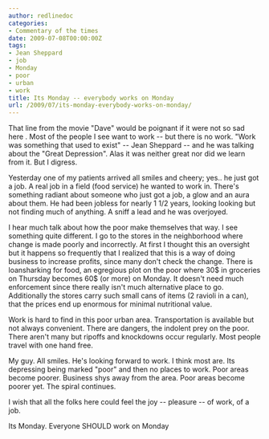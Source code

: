 ```yaml
---
author: redlinedoc
categories:
- Commentary of the times
date: 2009-07-08T00:00:00Z
tags:
- Jean Sheppard
- job
- Monday
- poor
- urban
- work
title: Its Monday -- everybody works on Monday
url: /2009/07/its-monday-everybody-works-on-monday/
---
```


That line from the movie "Dave" would be poignant if it were not so sad here . Most of the people I see want to work -- but there is no work. "Work was something that used to exist" -- Jean Sheppard -- and he was talking about the "Great Depression". Alas it was neither great nor did we learn from it. But I digress.

Yesterday one of my patients arrived all smiles and cheery; yes.. he just got a job. A real job in a field (food service) he wanted to work in. There's something radiant about someone who just got a job, a glow and an aura about them. He had been jobless for nearly 1 1/2 years, looking looking but not finding much of anything. A sniff a lead and he was overjoyed.

I hear much talk about how the poor make themselves that way. I see something quite different. I go to the stores in the neighborhood where change is made poorly and incorrectly. At first I thought this an oversight but it happens so frequently that I realized that this is a way of doing business to increase profits, since many don't check the change. There is loansharking for food, an egregious plot on the poor where 30$ in groceries on Thursday becomes 60$ (or more) on Monday. It doesn't need much enforcement since there really isn't much alternative place to go. Additionally the stores carry such small cans of items (2 ravioli in a can), that the prices end up enormous for minimal nutritional value.

Work is hard to find in this poor urban area. Transportation is available but not always convenient. There are dangers, the indolent prey on the poor. There aren't many but ripoffs and knockdowns occur regularly. Most people travel with one hand free.

My guy. All smiles. He's looking forward to work. I think most are. Its depressing being marked "poor" and then no places to work. Poor areas become poorer. Business shys away from the area. Poor areas become poorer yet. The spiral continues.

I wish that all the folks here could feel the joy -- pleasure -- of work, of a job.

Its Monday. Everyone SHOULD work on Monday
